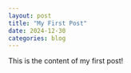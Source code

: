 ```yaml
---
layout: post
title: "My First Post"
date: 2024-12-30
categories: blog
---
```



This is the content of my first post!